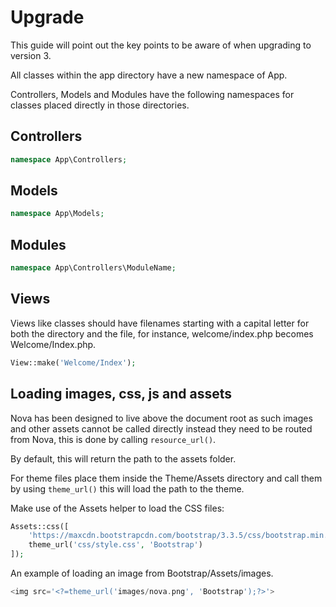 # Upgrade

This guide will point out the key points to be aware of when upgrading to version 3.

All classes within the app directory have a new namespace of App.

Controllers, Models and Modules have the following namespaces for classes placed directly in those directories.

## Controllers

```php
namespace App\Controllers;
```

## Models

```php
namespace App\Models;
```

## Modules

```php
namespace App\Controllers\ModuleName;
```

## Views

Views like classes should have filenames starting with a capital letter for both the directory and the file, for instance, welcome/index.php becomes Welcome/Index.php.

```php
View::make('Welcome/Index');
```

## Loading images, css, js and assets

Nova has been designed to live above the document root as such images and other assets cannot be called directly instead they need to be routed from Nova, this is done by calling `resource_url()`.

By default, this will return the path to the assets folder.

For theme files place them inside the Theme/Assets directory and call them by using `theme_url()` this will load the path to the theme.

Make use of the Assets helper to load the CSS files:

```php
Assets::css([
    'https://maxcdn.bootstrapcdn.com/bootstrap/3.3.5/css/bootstrap.min.css',
    theme_url('css/style.css', 'Bootstrap')
]);
```

An example of loading an image from Bootstrap/Assets/images.

```php
<img src='<?=theme_url('images/nova.png', 'Bootstrap');?>'>
```
